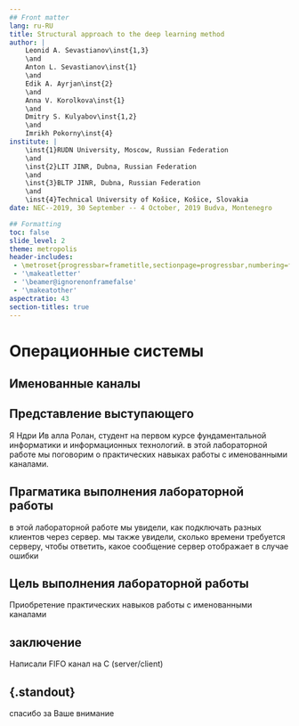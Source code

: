 ```yaml
---
## Front matter
lang: ru-RU
title: Structural approach to the deep learning method
author: |
	Leonid A. Sevastianov\inst{1,3}
	\and
	Anton L. Sevastianov\inst{1}
	\and
	Edik A. Ayrjan\inst{2}
	\and
	Anna V. Korolkova\inst{1}
	\and
	Dmitry S. Kulyabov\inst{1,2}
	\and
	Imrikh Pokorny\inst{4}
institute: |
	\inst{1}RUDN University, Moscow, Russian Federation
	\and
	\inst{2}LIT JINR, Dubna, Russian Federation
	\and
	\inst{3}BLTP JINR, Dubna, Russian Federation
	\and
	\inst{4}Technical University of Košice, Košice, Slovakia
date: NEC--2019, 30 September -- 4 October, 2019 Budva, Montenegro

## Formatting
toc: false
slide_level: 2
theme: metropolis
header-includes: 
 - \metroset{progressbar=frametitle,sectionpage=progressbar,numbering=fraction}
 - '\makeatletter'
 - '\beamer@ignorenonframefalse'
 - '\makeatother'
aspectratio: 43
section-titles: true
---
```



# Операционные системы

## Именованные каналы

## Представление выступающего


Я  Ндри Ив алла Ролан, студент на первом курсе   фундаментальной информатики и информационных технологий. в этой лабораторной работе мы поговорим о практических навыках работы с именованными каналами.

## Прагматика выполнения лабораторной работы 

в этой лабораторной работе мы увидели, как подключать разных клиентов через сервер. мы также увидели, сколько времени требуется серверу, чтобы ответить, какое сообщение сервер отображает в случае ошибки

## Цель выполнения лабораторной работы

Приобретение практических навыков работы с именованными каналами
## заключение
 
Написали FIFO канал на C (server/client)

## {.standout}

спасибо за Ваше внимание
